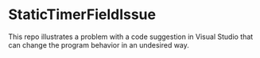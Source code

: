 # StaticTimerFieldIssue
This repo illustrates a problem with a code suggestion in Visual Studio that can change the program behavior in an undesired way.
